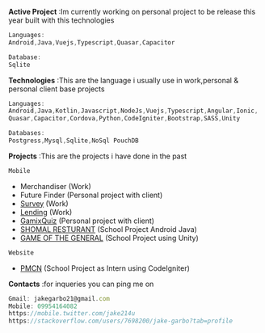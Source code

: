 

**Active Project** 
:Im currently working on personal project to be release this year built with this technologies
```javascript
Languages:
Android,Java,Vuejs,Typescript,Quasar,Capacitor

Database:
Sqlite  
```

**Technologies**
:This are the language i usually use in work,personal & personal client base projects   
```javascript
Languages:
Android,Java,Kotlin,Javascript,NodeJs,Vuejs,Typescript,Angular,Ionic,
Quasar,Capacitor,Cordova,Python,CodeIgniter,Bootstrap,SASS,Unity

Databases:
Postgress,Mysql,Sqlite,NoSql PouchDB

```

**Projects**
:This are the projects i have done in the past
```javascript
Mobile 
```
 - Merchandiser (Work)
 - Future Finder (Personal project with client)
 - [Survey](https://github.com/Jake21x/mycreations/tree/master/Lending%20App) (Work)
 - [Lending](https://github.com/Jake21x/mycreations/tree/master/Lending%20App) (Work)
 - [GamixQuiz](https://github.com/Jake21x/mycreations/tree/master/C1%20GamixQuiz) (Personal project with client)
 - [SHOMAL RESTURANT](https://github.com/Jake21x/mycreations/tree/master/Shomal%20App) (School Project Android Java)  
 - [GAME OF THE GENERAL](https://github.com/Jake21x/mycreations/tree/master/Game%20Of%20The%20General) (School Project using Unity)  
```javascript
Website 
```
 - [PMCN](https://github.com/Jake21x/mycreations/tree/master/PCMN) (School Project as Intern using CodeIgniter)  
 
**Contacts**
:for inqueries you can ping me on
```javascript
Gmail: jakegarbo21@gmail.com
Mobile: 09954164082
https://mobile.twitter.com/jake214u
https://stackoverflow.com/users/7698200/jake-garbo?tab=profile
